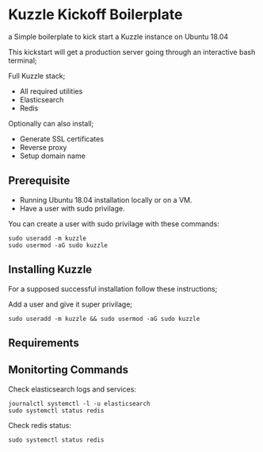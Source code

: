 # Kuzzle Kickoff Boilerplate

a Simple boilerplate to kick start a Kuzzle instance on Ubuntu 18.04

This kickstart will get a production server going through an interactive bash terminal;

Full Kuzzle stack;
  - All required utilities
  - Elasticsearch
  - Redis

Optionally can also install;
  - Generate SSL certificates
  - Reverse proxy
  - Setup domain name

## Prerequisite

- Running Ubuntu 18.04 installation locally or on a VM.
- Have a user with sudo privilage.

You can create a user with sudo privilage with these commands:

    sudo useradd -m kuzzle
    sudo usermod -aG sudo kuzzle

## Installing Kuzzle

For a supposed successful installation follow these instructions;

Add a user and give it super privilage;

    sudo useradd -m kuzzle && sudo usermod -aG sudo kuzzle



## Requirements



## Monitorting Commands

Check elasticsearch logs and services:

    journalctl systemctl -l -u elasticsearch
    sudo systemctl status redis

Check redis status:

    sudo systemctl status redis